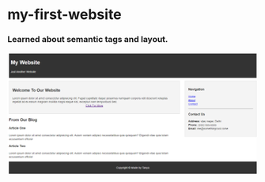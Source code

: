 # my-first-website
### Learned about semantic tags and layout.

<img src="https://github.com/tanyapanchal/my-first-website/blob/master/my%20website%20pic.PNG?raw=true" />
